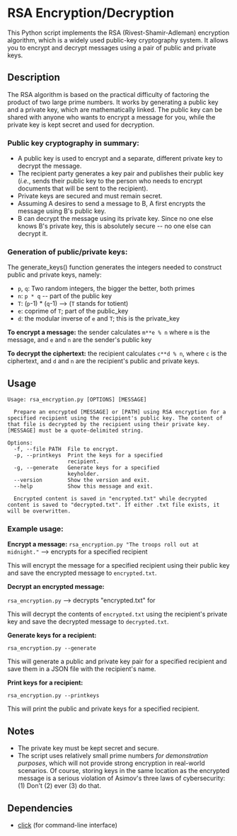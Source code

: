 # RSA Encryption/Decryption

This Python script implements the RSA (Rivest-Shamir-Adleman) encryption algorithm, which is a widely used public-key cryptography system. It allows you to encrypt and decrypt messages using a pair of public and private keys.

## Description

The RSA algorithm is based on the practical difficulty of factoring the product of two large prime numbers. It works by generating a public key and a private key, which are mathematically linked. The public key can be shared with anyone who wants to encrypt a message for you, while the private key is kept secret and used for decryption.

### Public key cryptography in summary:
- A public key is used to encrypt and a separate, different private key to decrypt the message.
- The recipient party generates a key pair and publishes their public key (*i.e.*, sends their public key to the person who needs to encrypt documents that will be sent to the recipient).
- Private keys are secured and must remain secret.
- Assuming A desires to send a message to B, A first encrypts the message using B's public key.
- B can decrypt the message using its private key. Since no one else knows B's private key, this is absolutely secure -- no one else can decrypt it.

### Generation of public/private keys:
The generate_keys() function generates the integers needed to construct public and private keys, namely:

- `p`, `q`: Two random integers, the bigger the better, both primes
- `n`: `p * q` -- part of the public key
- `T`: (`p`-1) * (`q`-1) -->  (`T` stands for totient)
- `e`: coprime of `T`; part of the public_key
- `d`: the modular inverse of `e` and `T`; this is the private_key

**To encrypt a message:** the sender calculates `m**e % n` where `m` is the message, and `e` and `n` are the sender's public key

**To decrypt the ciphertext:** the recipient calculates `c**d % n`, where `c` is the ciphertext, and `d` and `n` are the recipient's public and private keys.

## Usage
```
Usage: rsa_encryption.py [OPTIONS] [MESSAGE]

  Prepare an encrypted [MESSAGE] or [PATH] using RSA encryption for a specified recipient using the recipient's public key. The content of that file is decrypted by the recipient using their private key. [MESSAGE] must be a quote-delimited string.

Options:
  -f, --file PATH  File to encrypt.
  -p, --printkeys  Print the keys for a specified
                   recipient.
  -g, --generate   Generate keys for a specified
                   keyholder.
  --version        Show the version and exit.
  --help           Show this message and exit.

  Encrypted content is saved in "encrypted.txt" while decrypted content is saved to "decrypted.txt". If either .txt file exists, it will be overwritten.
```
### Example usage:

**Encrypt a message:**
`rsa_encryption.py "The troops roll out at
  midnight."` --> encrypts for a specified recipient

This will encrypt the message for a specified recipient using their public key and save the encrypted message to `encrypted.txt`.

**Decrypt an encrypted message:**

`rsa_encryption.py` --> decrypts "encrypted.txt" for

This will decrypt the contents of `encrypted.txt` using the recipient's private key and save the decrypted message to `decrypted.txt`.

**Generate keys for a recipient:**

`rsa_encryption.py --generate`

This will generate a public and private key pair for a specified recipient and save them in a JSON file with the recipient's name.

**Print keys for a recipient:**

`rsa_encryption.py --printkeys`

This will print the public and private keys for a specified recipient.

## Notes
- The private key must be kept secret and secure.
- The script uses relatively small prime numbers *for demonstration purposes*, which will not provide strong encryption in real-world scenarios. Of course, storing keys in the same location as the encrypted message is a serious violation of Asimov's three laws of cybersecurity: (1) Don't (2) ever (3) do that.

## Dependencies
- [click](https://click.palletsprojects.com/en/8.1.x/) (for command-line interface)